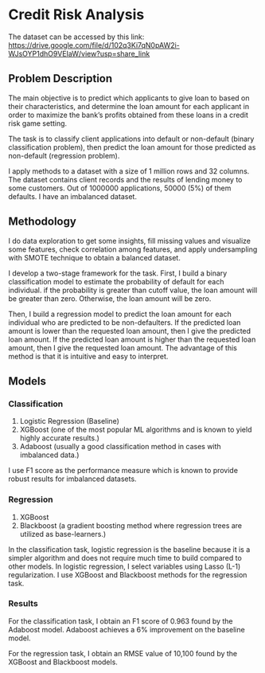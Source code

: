 # Credit Risk Analysis

The dataset can be accessed by this link: https://drive.google.com/file/d/102q3Ki7qN0pAW2i-WJsOYP1dhO9VEIaW/view?usp=share_link

## Problem Description

The main objective is to predict which applicants to give loan to based on their characteristics, and determine the loan amount for each applicant in order to maximize the bank’s profits obtained from these loans in a credit risk game setting. 

The task is to classify client applications into default or non-default (binary classification problem), then predict the loan amount for those predicted as non-default (regression problem).

I apply methods to a dataset with a size of 1 million rows and 32 columns. The dataset contains client records and the results of lending money to some customers. Out of 1000000 applications, 50000 (5%) of them defaults. I have an imbalanced dataset.

## Methodology

I do data exploration to get some insights, fill missing values and visualize some features, check correlation among features, and apply undersampling with SMOTE technique to obtain a balanced dataset.

I develop a two-stage framework for the task. First, I build a binary classification model to estimate the probability of default for each individual. if the probability is greater than cutoff value, the loan amount will be greater than zero. Otherwise, the loan amount will be zero. 

Then, I build a regression model to predict the loan amount for each individual who are predicted to be non-defaulters. If the predicted loan amount is lower than the requested loan amount, then I give the predicted loan amount. If the predicted loan amount is higher than the requested loan amount, then I give the requested loan amount. The advantage of this method is that it is intuitive and easy to interpret.

## Models

### Classification
1. Logistic Regression (Baseline)
2. XGBoost (one of the most popular ML algorithms and is known to yield highly accurate results.)
3. Adaboost (usually a good classification method in cases with imbalanced data.)

I use F1 score as the performance measure which is known to provide robust results for imbalanced datasets.

### Regression
1. XGBoost
2. Blackboost (a gradient boosting method where regression trees are utilized as base-learners.)

In the classification task, logistic regression is the baseline because it is a simpler algorithm and does not require much time to build compared to other models. In logistic regression, I select variables using Lasso (L-1) regularization. I use XGBoost and Blackboost methods for the regression task.

### Results

For the classification task, I obtain an F1 score of 0.963 found by the Adaboost model. Adaboost achieves a 6% improvement on the baseline model.

For the regression task, I obtain an RMSE value of 10,100 found by the XGBoost and Blackboost models. 
